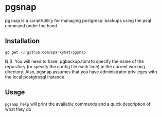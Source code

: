 # pgsnap
pgsnap is a script/utility for managing postgresql backups using the psql command under the hood.

## Installation

`go get -u github.com/sparkymat/pgsnap`

N.B: You will need to have .pgbackup.toml to specify the name of the repository (or specify the config file each time) in the current working directory. Also, pgsnap assumes that you have administrator privileges with the local postgtresql instance.

## Usage

`pgsnap help` will print the available commands and a quick description of what they do
